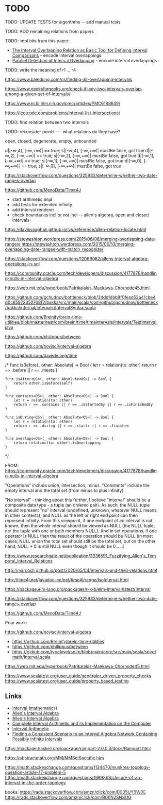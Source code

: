 # TODO

TODO: UPDATE TESTS for algorithms -- add manual tests 

TODO: ADD remaining relations from papers

TODO: impl bits from this paper:

- [The Interval Overlapping Relation as Basic Tool for Defining Interval Comparisons](10.1.1.184.440.pdf) - encode interval overlappings
- [Parallel Detection of Interval Overlapping](10.1.1.1004.9901.pdf) - encode interval overlappings


TODO: write the meaning of r1 ... r4

https://www.baeldung.com/cs/finding-all-overlapping-intervals

https://www.geeksforgeeks.org/check-if-any-two-intervals-overlap-among-a-given-set-of-intervals/

https://www.ncbi.nlm.nih.gov/pmc/articles/PMC6188649/


https://leetcode.com/problems/interval-list-intersections/

TODO: find relation between two intervals

TODO: reconsider points --- what relations do they have?

open, closed, degenerate, empty, unbounded

d|[-∞,4], [-∞,+∞)| == true; s|[-∞,4], [-∞,+∞)| mustBe false, got true
d|[-∞,2], [-∞,+∞)| == true; s|[-∞,2], [-∞,+∞)| mustBe false, got true
d|[-∞,1], [-∞,+∞)| == true; s|[-∞,1], [-∞,+∞)| mustBe false, got true
d|[-∞,0], [-∞,+∞)| == true; s|[-∞,0], [-∞,+∞)| mustBe false, got true


https://stackoverflow.com/questions/325933/determine-whether-two-date-ranges-overlap

https://github.com/MenoData/Time4J

- start arithmetic impl
- add tests for extended infinity
- add interval renderer
- check boundaries incl or not incl -- allen's algebra, open and closed intervals

https://davisvaughan.github.io/ivs/reference/allen-relation-locate.html

https://stewashton.wordpress.com/2015/06/08/merging-overlapping-date-ranges/
https://stewashton.wordpress.com/2015/06/10/merging-overlapping-date-ranges-with-match_recognize/

https://stackoverflow.com/questions/12069082/allens-interval-algebra-operations-in-sql

https://community.oracle.com/tech/developers/discussion/4177878/handling-nulls-in-interval-algebra


https://web.mit.edu/hyperbook/Patrikalakis-Maekawa-Cho/node45.html

https://github.com/gchudnov/bottleneck/blob/34ddfdbb8f0fead52a41cbe4d0c65972352768f2/bakka/src/main/scala/com/github/gchudnov/bottleneck/bakka/internal/intervals/IntervalSyntax.scala

https://github.com/Breinify/brein-time-utilities/blob/master/test/com/brein/time/timeintervals/intervals/TestInterval.java

https://github.com/philippus/between

https://github.com/novisci/interval-algebra


https://github.com/davedelong/time

/*
    func isBefore<OS>(_ other: Absolute<OS>) -> Bool {
        let r = relation(to: other)
        return r == .before || r == .meets
    }

    func isAfter<OS>(_ other: Absolute<OS>) -> Bool {
        return other.isBefore(self)
    }

    func contains<OS>(_ other: Absolute<OS>) -> Bool {
        let r = relation(to: other)
        return r == .contains || r == .isStartedBy || r == .isFinishedBy
    }

    func isDuring<OS>(_ other: Absolute<OS>) -> Bool {
        let r = relation(to: other)
        return r == .during || r == .starts || r == .finishes
    }

    func overlaps<OS>(_ other: Absolute<OS>) -> Bool {
        return relation(to: other).isOverlapping
    }
*/

FROM:
https://community.oracle.com/tech/developers/discussion/4177878/handling-nulls-in-interval-algebra

"Operations" include union, intersection, minus. "Constants" include the empty interval and the total set (from minus to plus infinity).

"No interval" - thinking about this further, I believe "interval" should be a composite data type - a tuple (an ordered pair). As such, the NULL tuple should represent "no" interval (undefined, unknown, whatever NULL means in other contexts), and NULL as the left or right end point can then represent infinity. From this viewpoint, if one endpoint of an interval is not known, then the whole interval should be viewed as NULL (the NULL tuple, not the tuple with one or both members NULL). And in set operations, if one operator is NULL then the result of the operation should be NULL (in most cases; NULL union the total set should still be the total set, but on the other hand, NULL * 0 is still NULL even though it should be 0......)

https://www.researchgate.net/publication/3336591_Fuzzifying_Allen's_Temporal_Interval_Relations

http://marcosh.github.io/post/2020/05/04/intervals-and-their-relations.html


http://time4j.net/javadoc-en/net/time4j/range/IsoInterval.html

https://package.elm-lang.org/packages/r-k-b/elm-interval/latest/Interval

https://stackoverflow.com/questions/325933/determine-whether-two-date-ranges-overlap

https://github.com/MenoData/Time4J


Prior work: 

https://github.com/novisci/interval-algebra

- https://github.com/Breinify/brein-time-utilities
- https://github.com/philippus/between
- https://github.com/typelevel/spire/blob/main/core/src/main/scala/spire/math/Interval.scala

https://web.mit.edu/hyperbook/Patrikalakis-Maekawa-Cho/node45.html

https://www.scalatest.org/user_guide/generator_driven_property_checks
https://www.scalatest.org/user_guide/property_based_testing




## Links

- [Interval (mathematics)](https://en.wikipedia.org/wiki/Interval_(mathematics))
- [Allen's Interval Algebra](https://en.wikipedia.org/wiki/Allen%27s_interval_algebra)
- [Allen's Interval Algebra](https://www.ics.uci.edu/~alspaugh/cls/shr/allen.html)
- [Complete Interval Arithmetic and its Implementation on the Computer](https://www.math.kit.edu/ianm2/~kulisch/media/arjpkx.pdf)
- [Interval Arithmetic](https://web.mit.edu/hyperbook/Patrikalakis-Maekawa-Cho/node45.html)
- [Finding a Consistent Scenario to an Interval Algebra Network Containing Possibly Infinite Intervals](https://citeseerx.ist.psu.edu/viewdoc/download?doi=10.1.1.430.1918&rep=rep1&type=pdf)


https://hackage.haskell.org/package/rampart-2.0.0.3/docs/Rampart.html


https://abstractmath.org/MM/MMSetSpecific.htm


https://math.stackexchange.com/questions/1134470/munkres-topology-question-article-17-problem-5
https://math.stackexchange.com/questions/1989363/closure-of-an-interval-in-the-order-topology


books:
https://rads.stackoverflow.com/amzn/click/com/B005UY0W0E
https://rads.stackoverflow.com/amzn/click/com/B00N2SNSUG
